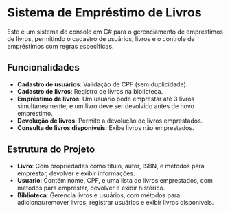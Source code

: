 # Sistema de Empréstimo de Livros

Este é um sistema de console em C# para o gerenciamento de empréstimos de livros, permitindo o cadastro de usuários, livros e o controle de empréstimos com regras específicas.

## Funcionalidades

- **Cadastro de usuários**: Validação de CPF (sem duplicidade).
- **Cadastro de livros**: Registro de livros na biblioteca.
- **Empréstimo de livros**: Um usuário pode emprestar até 3 livros simultaneamente, e um livro deve ser devolvido antes de novo empréstimo.
- **Devolução de livros**: Permite a devolução de livros emprestados.
- **Consulta de livros disponíveis**: Exibe livros não emprestados.

## Estrutura do Projeto

- **Livro**: Com propriedades como título, autor, ISBN, e métodos para emprestar, devolver e exibir informações.
- **Usuario**: Contém nome, CPF, e uma lista de livros emprestados, com métodos para emprestar, devolver e exibir histórico.
- **Biblioteca**: Gerencia livros e usuários, com métodos para adicionar/remover livros, registrar usuários e exibir livros disponíveis.

